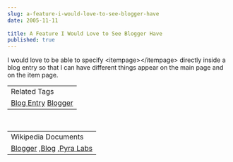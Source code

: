 ```yaml
---
slug: a-feature-i-would-love-to-see-blogger-have
date: 2005-11-11
 
title: A Feature I Would Love to See Blogger Have
published: true
---
```

I would love to be able to specify &lt;itempage&gt;&lt;/itempage&gt; directly inside a blog entry so that I can have different things appear on the main page and on the item page.<p /><table class="TechnoratiHead TagHeader">
<tr><td>Related Tags</td></tr>
<tr class="Technorati"><td>
<a href="https://paul.kinlan.me/tags/Blog%20Entry" class="Tag" rel="tag">Blog Entry</a> <a href="https://paul.kinlan.me/tags/Blogger" class="Tag" rel="tag">Blogger</a>
</td></tr>
</table><br /><table class="TechnoratiHead TagHeader">
<tr><td>Wikipedia Documents</td></tr>
<tr class="Technorati"><td>
<a href="http://en.wikipedia.org/wiki/Blogger">Blogger</a> ,<a href="http://en.wikipedia.org/wiki/Blogs">Blog</a> ,<a href="http://en.wikipedia.org/wiki/Pyra_Labs">Pyra Labs</a>
</td></tr>
</table><div class="blogger-post-footer"><img class="posterous_download_image" src="https://blogger.googleusercontent.com/tracker/8109338-113174574452087229?l=www.kinlan.co.uk%2Findex.html" height="1" alt="" width="1" /></div>

